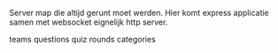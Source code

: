 Server map die altijd gerunt moet werden. Hier komt express applicatie samen met websocket eignelijk http server.

teams
questions
quiz
rounds
categories